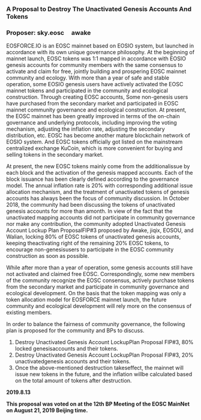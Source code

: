 ### A Proposal to Destroy The Unactivated Genesis Accounts And Tokens
### Proposer:  sky.eosc &nbsp; &nbsp;  awake

EOSFORCE.IO is an EOSC mainnet based on EOSIO system, but launched in
accordance with its own unique governance philosophy. At the beginning of
mainnet launch, EOSC tokens was 1:1 mapped in accordance with EOSIO genesis accounts for community members with the same consensus to activate and claim for free, jointly building and prospering EOSC mainnet community and ecology. With more than a year of safe and stable operation, some EOSIO genesis users have actively activated the EOSC mainnet tokens and participated in the community and ecological construction. Through creating EOSC accounts, Some non-genesis users have purchased from the secondary market and participated in EOSC mainnet community governance and ecological construction. At present, the EOSC mainnet has been greatly improved in terms of the on-chain governance and underlying protocols, including improving the voting mechanism, adjusting the inflation rate, adjusting the secondary distribution, etc. EOSC has become another mature
blockchain network of EOSIO system. And EOSC tokens officially got listed on
the mainstream centralized exchange KuCoin, which is more convenient for buying and selling tokens in the secondary market.



At present, the new EOSC tokens mainly come from the additionalissue by each block and the activation of the genesis mapped accounts. Each of the block issuance has been clearly defined according to the governance model. The annual inflation rate is 20% with corresponding additional issue allocation mechanism, and the treatment of unactivated tokens of genesis accounts has always been the focus of community discussion. In October 2018, the community had been discussing the tokens of unactivated genesis accounts for more than amonth. In view of the fact that the unactivated mapping accounts did not participate in community governance nor make any contribution, the community adopted Unactivated Genesis Account Lockup Plan ProposalFIP#3 proposed by Awake, jiqix, EOSOU, and Walian, locking 80% of EOSC tokens of unactivated genesis accounts, keeping theactivating right of the remaining 20% EOSC tokens, to encourage non-genesisusers to participate in the EOSC community construction as soon as possible.

While after more than a year of operation, some genesis accounts still have not activated and claimed free EOSC. Correspondingly, some new members of the community recognize the EOSC consensus, actively purchase tokens from the secondary market and participate in community governance and ecological development. On the basis that the token mapping was only a token allocation model for EOSFORCE mainnet launch, the future community and ecological development will rely more on the consensus of existing members.

 

In order to balance the fairness of community governance, the following plan is proposed for the community and BPs to discuss.

1. Destroy Unactivated Genesis Account LockupPlan Proposal FIP#3, 80% locked genesisaccounts and their tokens.
2. Destroy Unactivated Genesis Account LockupPlan Proposal FIP#3, 20% unactivatedgenesis accounts and their tokens.
3. Once the above-mentioned destruction takeseffect, the mainnet will issue new tokens in the future, and the inflation willbe calculated based on the total amount of tokens after destruction.


**2019.8.13**

**This proposal was voted on at the 12th BP Meeting of the EOSC MainNet on August 21, 2019 Beijing time.**

